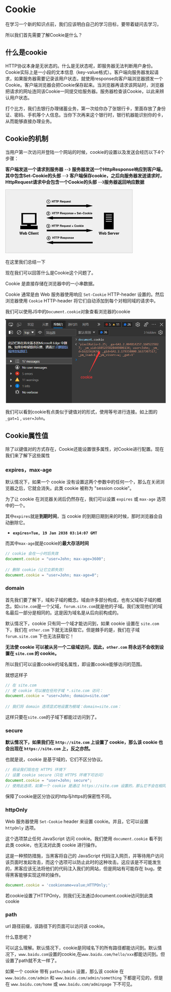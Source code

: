 # Cookie

在学习一个新的知识点前，我们应该明白自己的学习目标，要带着疑问去学习，

所以我们首先需要了解Cookie是什么？

## 什么是cookie

HTTP协议本身是无状态的。什么是无状态呢，即服务器无法判断用户身份。Cookie实际上是一小段的文本信息（key-value格式）。客户端向服务器发起请求，如果服务器需要记录该用户状态，就使用response向客户端浏览器颁发一个Cookie。客户端浏览器会把Cookie保存起来。当浏览器再请求该网站时，浏览器把请求的网址连同该Cookie一同提交给服务器。服务器检查该Cookie，以此来辨认用户状态。

打个比方，我们去银行办理储蓄业务，第一次给你办了张银行卡，里面存放了身份证、密码、手机等个人信息。当你下次再来这个银行时，银行机器能识别你的卡，从而能够直接办理业务。

##  Cookie的机制

当用户第一次访问并登陆一个网站的时候，cookie的设置以及发送会经历以下4个步骤：

**客户端发送一个请求到服务器** --》 **服务器发送一个HttpResponse响应到客户端，其中包含Set-Cookie的头部** --》 **客户端保存cookie，之后向服务器发送请求时，HttpRequest请求中会包含一个Cookie的头部** --》**服务器返回响应数据**

![img](18cookie.assets/webp)





在这里我们总结一下

现在我们可以回答什么是Cookie这个问题了。

Cookie 是直接存储在浏览器中的一小串数据。

Cookie 通常是由 Web 服务器使用响应 `Set-Cookie` HTTP-header 设置的。然后浏览器使用 `Cookie` HTTP-header 将它们自动添加到每个对相同域的请求中。

我们可以使用JS中的`Document.cookie`对象查看浏览器的cookie

![image-20211119154940468](18cookie.assets/image-20211119154940468.png)

我们可以看到cookie有点类似于键值对的形式，使用等号进行连接。如上图的`_gat=1` , `user=John`。

## Cookie属性值

除了以键值对的方式存在，Cookie还能设置很多属性，对Cookie进行配置。现在我们来了解下这些属性

### expires，max-age

默认情况下，如果一个 cookie 没有设置这两个参数中的任何一个，那么在关闭浏览器之后，它就会消失。此类 cookie 被称为 "session cookie”。

为了让 cookie 在浏览器关闭后仍然存在，我们可以设置 `expires` 或 `max-age` 选项中的一个。

其中`expires`就是**到期时间**，当 cookie 的到期日期到来的时候，那时浏览器会自动删除它。

- **`expires=Tue, 19 Jan 2038 03:14:07 GMT`**

而其中`max-age`就是cookie的**最大存活时间**

```js
// cookie 会在一小时后失效
document.cookie = "user=John; max-age=3600";

// 删除 cookie（让它立即失效）
document.cookie = "user=John; max-age=0";
```

### domain

首先我们要了解下，域和子域的概念。域由许多部分构成，也有父域和子域的概念。如`site.com`是一个父域，`forum.site.com`就是他的子域。我们发现他们的域名最后一部分是相同的。这是因为域名是从后向前构成的。

默认情况下，cookie 只有同一个域才能访问到，如果 cookie 设置在 `site.com` 下，我们在 `other.com` 下就无法获取它。但是棘手的是，我们在子域 `forum.site.com` 下也无法获取它！

**无法使 cookie 可以被从另一个二级域访问，因此，`other.com` 将永远不会收到设置在 `site.com` 的 cookie。**

所以我们可以设置cookie的域名属性，即设置cookie能够访问的范围。

就想这样子

```js
// 在 site.com
// 使 cookie 可以被在任何子域 *.site.com 访问：
document.cookie = "user=John; domain=site.com"

// 我们将 domain 选项显式地设置为根域：domain=site.com：
```

这样只要在`site.com`的子域下都能过访问到了。

### secure

**默认情况下，如果我们在 `http://site.com` 上设置了 cookie，那么该 cookie 也会出现在 `https://site.com` 上，反之亦然。**

也就是说，cookie 是基于域的，它们不区分协议。

```js
// 假设我们现在在 HTTPS 环境下
// 设置 cookie secure（只在 HTTPS 环境下可访问）
document.cookie = "user=John; secure";
// 使用此选项，如果一个 cookie 是通过 https://site.com 设置的，那么它不会在相同域的 HTTP 环境下出现，例如 http://site.com。
```

保障了cookie是区分协议的http与https的保密性不同。

### httpOnly

Web 服务器使用 `Set-Cookie` header 来设置 cookie。并且，它可以设置 `httpOnly` 选项。

这个选项禁止任何 JavaScript 访问 cookie。我们使用 `document.cookie` 看不到此类 cookie，也无法对此类 cookie 进行操作。

这是一种预防措施，当黑客将自己的 JavaScript 代码注入网页，并等待用户访问该页面时发起攻击，而这个选项可以防止此时的这种攻击。这应该是不可能发生的，黑客应该无法将他们的代码注入我们的网站，但是网站有可能存在 bug，使得黑客能够实现这样的操作。

```js
document.cookie = 'cookiename=value;HTTPOnly;'
```

若cookie设置了HTTPOnly，则我们无法通过document.cookie访问到此类cookie

### path

url 路径前缀，该路径下的页面可以访问该 cookie。

什么意思呢？

可以这么理解。默认情况下，cookie是同域名下的所有路径都能访问到。默认情况下，`www.baidu.com`设置的cookie,在`www.baidu.com/hello/xxx`都能访问到。但设置了path就不太一样了。

如果一个 cookie 带有 `path=/admin` 设置，那么该 cookie 在 `www.baidu.com/admin` 和 `www.baidu.com/admin/something` 下都是可见的，但是在 `www.baidu.com/home` 或 `www.baidu.com/adminpage` 下不可见。
